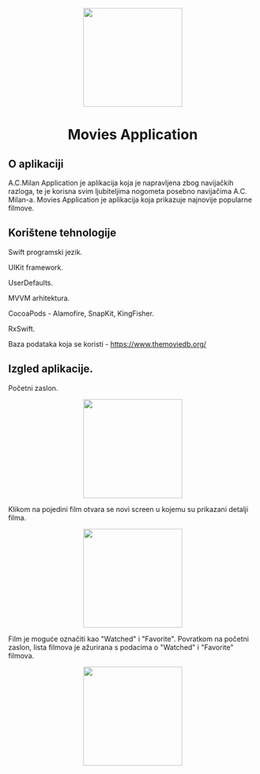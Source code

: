 <p align="center">
  <img width="200" src="https://pbs.twimg.com/profile_images/1243623122089041920/gVZIvphd.jpg">
</p>

<h1 align="center">Movies Application</h1>

## O aplikaciji

A.C.Milan Application je aplikacija koja je napravljena zbog navijačkih razloga, te je korisna svim ljubiteljima nogometa posebno navijačima A.C. Milan-a. 
Movies Application je aplikacija koja prikazuje najnovije popularne filmove.

## Korištene tehnologije


Swift programski jezik.

UIKit framework.

UserDefaults.

MVVM arhitektura.

CocoaPods - Alamofire, SnapKit, KingFisher.

RxSwift. 

Baza podataka koja se koristi - https://www.themoviedb.org/

## Izgled aplikacije.

Početni zaslon.

<p align="center">
  <img width="200" src="https://i.imgur.com/ub12T64.png">
</p>


Klikom na pojedini film otvara se novi screen u kojemu su prikazani detalji filma.

<p align="center">
  <img width="200" src="https://i.imgur.com/DsK48Gg.png">
</p>

Film je moguće označiti kao "Watched" i "Favorite". Povratkom na početni zaslon, lista filmova je ažurirana s podacima o "Watched" i "Favorite" filmova.
<p align="center">
  <img width="200" src="https://i.imgur.com/y28Hpgw.png">
</p>

